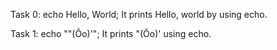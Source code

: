 Task 0: echo Hello, World; It prints Hello, world by using echo.

Task 1: echo "\"(Ôo)'"; It prints "(Ôo)' using echo.



